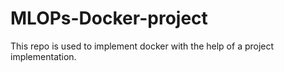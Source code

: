 # MLOPs-Docker-project
This repo is used to implement docker with the help of a project implementation.
